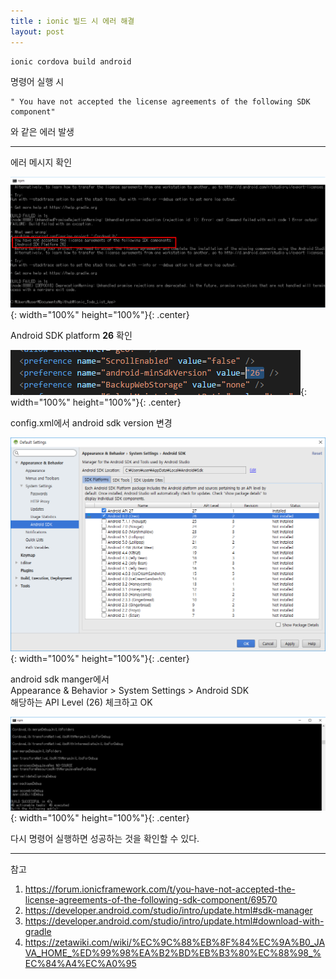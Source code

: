 ```yaml
---
title : ionic 빌드 시 에러 해결
layout: post
---
```

```
ionic cordova build android 
```

명령어 실행 시   

```
" You have not accepted the license agreements of the following SDK component" 
```
와 같은 에러 발생  

---
에러 메시지 확인

![errorImg](./assets/posts/180211-ionic-build-error-error.PNG){: width="100%" height="100%"}{: .center}

Android SDK platform **26**  확인


![update config.xml Img](./assets/posts/180211-ionic-build-error-updateConfig.xml.PNG){: width="100%" height="100%"}{: .center}

config.xml에서 android sdk version 변경  

![Android SDK Manager Img](./assets/posts/180211-ionic-build-error-androidSdkManagerSetting.PNG){: width="100%" height="100%"}{: .center}  

android sdk manger에서  
 Appearance & Behavior > System Settings > Android SDK  
 해당하는 API Level (26) 체크하고 OK   

![success Img](./assets/posts/180211-ionic-build-error-success.PNG){: width="100%" height="100%"}{: .center}

다시 명령어 실행하면 성공하는 것을 확인할 수 있다.  

---
참고  
1. <https://forum.ionicframework.com/t/you-have-not-accepted-the-license-agreements-of-the-following-sdk-component/69570>
2. <https://developer.android.com/studio/intro/update.html#sdk-manager>  
3. <https://developer.android.com/studio/intro/update.html#download-with-gradle>  
4. <https://zetawiki.com/wiki/%EC%9C%88%EB%8F%84%EC%9A%B0_JAVA_HOME_%ED%99%98%EA%B2%BD%EB%B3%80%EC%88%98_%EC%84%A4%EC%A0%95>  